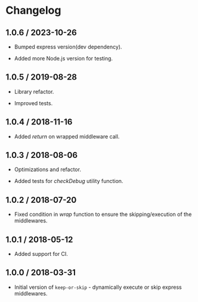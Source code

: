 # Changelog

## 1.0.6 / 2023-10-26

* Bumped express version(dev dependency).

* Added more Node.js version for testing.

## 1.0.5 / 2019-08-28

* Library refactor.

* Improved tests.

## 1.0.4 / 2018-11-16

* Added *return* on wrapped middleware call.

## 1.0.3 / 2018-08-06

* Optimizations and refactor.

* Added tests for *checkDebug* utility function.

## 1.0.2 / 2018-07-20

* Fixed condition in *wrap* function to ensure the skipping/execution of the middlewares.

## 1.0.1 / 2018-05-12

* Added support for CI.

## 1.0.0 / 2018-03-31

* Initial version of `keep-or-skip` - dynamically execute or skip express middlewares.

